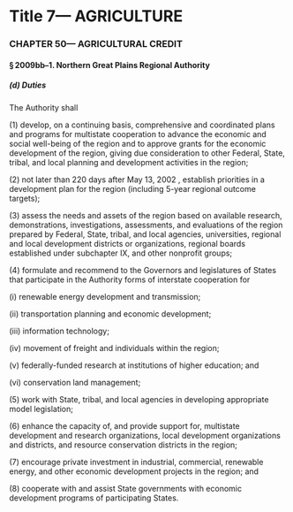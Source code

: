 
# Title 7— AGRICULTURE
### CHAPTER 50— AGRICULTURAL CREDIT
#### § 2009bb–1. Northern Great Plains Regional Authority
##### (d) Duties

The Authority shall

(1) develop, on a continuing basis, comprehensive and coordinated plans and programs for multistate cooperation to advance the economic and social well-being of the region and to approve grants for the economic development of the region, giving due consideration to other Federal, State, tribal, and local planning and development activities in the region;

(2) not later than 220 days after May 13, 2002 , establish priorities in a development plan for the region (including 5-year regional outcome targets);

(3) assess the needs and assets of the region based on available research, demonstrations, investigations, assessments, and evaluations of the region prepared by Federal, State, tribal, and local agencies, universities, regional and local development districts or organizations, regional boards established under subchapter IX, and other nonprofit groups;

(4) formulate and recommend to the Governors and legislatures of States that participate in the Authority forms of interstate cooperation for

(i) renewable energy development and transmission;

(ii) transportation planning and economic development;

(iii) information technology;

(iv) movement of freight and individuals within the region;

(v) federally-funded research at institutions of higher education; and

(vi) conservation land management;

(5) work with State, tribal, and local agencies in developing appropriate model legislation;

(6) enhance the capacity of, and provide support for, multistate development and research organizations, local development organizations and districts, and resource conservation districts in the region;

(7) encourage private investment in industrial, commercial, renewable energy, and other economic development projects in the region; and

(8) cooperate with and assist State governments with economic development programs of participating States.

